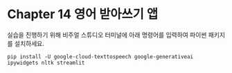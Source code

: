 # Chapter 14 영어 받아쓰기 앱

실습을 진행하기 위해 비주얼 스튜디오 터미널에 아래 명령어를 입력하여 파이썬 패키지를 설치하세요.

```shell
pip install -U google-cloud-texttospeech google-generativeai ipywidgets nltk streamlit
```